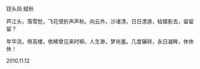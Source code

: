 钗头凤·赋秋

芦江头，落雪愁，飞花恨折声声秋。向云外，沙渚清，日日漂游，枯蝶影去，留留留？      
   
年华流，倚高楼，依稀曾见来时柳。人生渺，梦尚羞。几度辗转，永日凝眸，休休休！            
 
2010.11.12